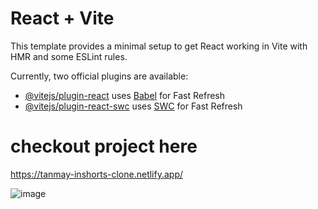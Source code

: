 # React + Vite

This template provides a minimal setup to get React working in Vite with HMR and some ESLint rules.

Currently, two official plugins are available:

- [@vitejs/plugin-react](https://github.com/vitejs/vite-plugin-react/blob/main/packages/plugin-react/README.md) uses [Babel](https://babeljs.io/) for Fast Refresh
- [@vitejs/plugin-react-swc](https://github.com/vitejs/vite-plugin-react-swc) uses [SWC](https://swc.rs/) for Fast Refresh


# checkout project here
https://tanmay-inshorts-clone.netlify.app/

![image](https://github.com/tanmayhedau/inshorts-clone-frontend/assets/108315949/72f62fc5-1570-4184-aaae-a888d72b32ac)
